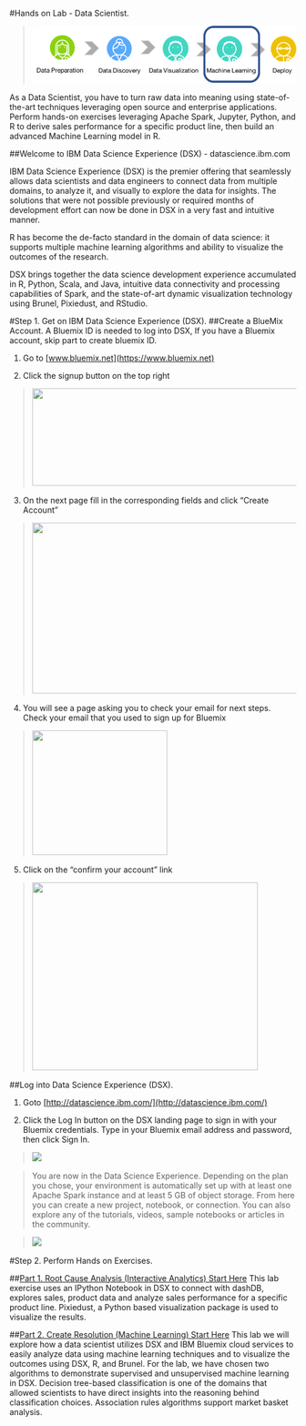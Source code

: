 #Hands on Lab - Data Scientist.
> <img src="./media/MachineLearning.png" />

As a Data Scientist, you have to turn raw data into meaning using state-of-the-art techniques leveraging open source and enterprise applications. Perform hands-on exercises leveraging Apache Spark, Jupyter, Python, and R to derive sales performance for a specific product line, then build an advanced Machine Learning model in R.

##Welcome to IBM Data Science Experience (DSX) - datascience.ibm.com

IBM Data Science Experience (DSX) is the premier offering that seamlessly allows data scientists and data engineers to connect data from multiple domains, to analyze it, and visually to explore the data for insights. The solutions that were not possible previously or required months of development effort can now be done in DSX in a very fast and intuitive manner.

R has become the de-facto standard in the domain of data science: it supports multiple machine learning algorithms and ability to visualize the outcomes of the research.

DSX brings together the data science development experience accumulated in R, Python, Scala, and Java, intuitive data connectivity and processing capabilities of Spark, and the state-of-art dynamic visualization technology using Brunel, Pixiedust, and RStudio.

#Step 1. Get on IBM Data Science Experience (DSX).
##Create a BlueMix Account.
A Bluemix ID is needed to log into DSX, If you have a Bluemix account, skip part to create bluemix ID.

1.  Go to [www.bluemix.net](https://www.bluemix.net)

2.  Click the signup button on the top right

 > <img src="https://github.com/watsondataplatform/e2elab/blob/master/appdeveloper/media/image2.png" width="624" height="171" />

3.  On the next page fill in the corresponding fields and click “Create Account”

 > <img src="https://github.com/watsondataplatform/e2elab/blob/master/appdeveloper/media/image3.png" width="624" height="300" />

4.  You will see a page asking you to check your email for next steps. Check your email that you used to sign up for Bluemix

 > <img src="https://github.com/watsondataplatform/e2elab/blob/master/appdeveloper/media/image4.png" width="237" height="219" />

5.  Click on the “confirm your account” link

 > <img src="https://github.com/watsondataplatform/e2elab/blob/master/appdeveloper/media/image5.png" width="396" height="330" />

##Log into Data Science Experience (DSX).

1. Goto [http://datascience.ibm.com/](http://datascience.ibm.com/)

2. Click the Log In button on the DSX landing page to sign in with your Bluemix credentials. Type in your Bluemix email address and password, then click Sign In.

 > <img src="https://github.com/watsondataplatform/e2elab/raw/master/datascientist/media/DSX Sign On.png">

 > You are now in the Data Science Experience. Depending on the plan you chose, your environment is automatically set up with at least one Apache Spark instance and at least 5 GB of object storage. From here you can create a new project, notebook, or connection. You can also explore any of the tutorials, videos, sample notebooks or articles in the community.

 > <img src="https://github.com/watsondataplatform/e2elab/blob/master/datascientist/media/DSX%20Landing.png">

#Step 2. Perform Hands on Exercises.

##[Part 1. Root Cause Analysis (Interactive Analytics) Start Here](https://github.com/watsondataplatform/e2elab/raw/master/datascientist/interactive-analytics/)
This lab exercise uses an IPython Notebook in DSX to connect with dashDB, explores sales, product data and analyze sales performance for a specific product line. Pixiedust, a Python based visualization package is used to visualize the results.

##[Part 2. Create Resolution (Machine Learning) Start Here](https://github.com/watsondataplatform/e2elab/raw/master/datascientist/machinelearning/)
This lab we will explore how a data scientist utilizes DSX and IBM Bluemix cloud services to easily analyze data using machine learning techniques and to visualize the outcomes using DSX, R, and Brunel. For the lab, we have chosen two algorithms to demonstrate supervised and unsupervised machine learning in DSX. Decision tree-based classification is one of the domains that allowed scientists to have direct insights into the reasoning behind classification choices. Association rules algorithms support market basket analysis.




